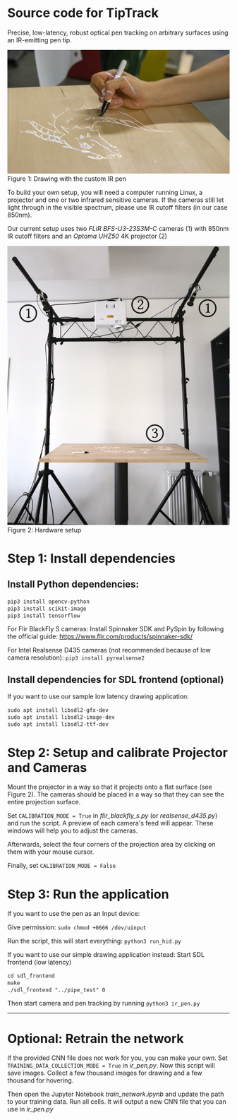 
# Source code for TipTrack

Precise, low-latency, robust optical pen tracking on arbitrary surfaces
using an IR-emitting pen tip.

![Figure 1: Drawing with the custom IR pen](assets/dragon.jpg)
Figure 1: Drawing with the custom IR pen


To build your own setup, you will need a computer running Linux, a projector and one or two infrared sensitive cameras.
If the cameras still let light through in the visible spectrum, please use IR cutoff filters (in our case 850nm).

Our current setup uses two _FLIR BFS-U3-23S3M-C_ cameras (1) with 850nm IR cutoff filters and an _Optoma UHZ50_ 4K projector (2)

![Hardware Setup](assets/setup.jpg)
Figure 2: Hardware setup

# Step 1: Install dependencies

## Install Python dependencies:

```
pip3 install opencv-python
pip3 install scikit-image
pip3 install tensorflow
```

For Flir BlackFly S cameras: Install Spinnaker SDK and PySpin by following the official guide: https://www.flir.com/products/spinnaker-sdk/

For Intel Realsense D435 cameras (not recommended because of low camera resolution):
```pip3 install pyrealsense2```


## Install dependencies for SDL frontend (optional)

If you want to use our sample low latency drawing application:

```
sudo apt install libsdl2-gfx-dev
sudo apt install libsdl2-image-dev
sudo apt install libsdl2-ttf-dev
```


# Step 2: Setup and calibrate Projector and Cameras

Mount the projector in a way so that it projects onto a flat surface (see Figure 2). The cameras should be placed in a way so that they can see the entire projection surface.

Set `CALIBRATION_MODE = True` in _flir_blackfly_s.py_ (or _realsense_d435.py_) and run the script.
A preview of each camera's feed will appear. These windows will help you to adjust the cameras. 

Afterwards, select the four corners of the projection area by clicking on them with your mouse cursor.

Finally, set `CALIBRATION_MODE = False`

# Step 3: Run the application

If you want to use the pen as an Input device:

Give permission: `sudo chmod +0666 /dev/uinput`

Run the script, this will start everything: `python3 run_hid.py`

If you want to use our simple drawing application instead:
Start SDL frontend (low latency)

```
cd sdl_frontend
make
./sdl_frontend "../pipe_test" 0
```

Then start camera and pen tracking by running
```python3 ir_pen.py```


---

# Optional: Retrain the network

If the provided CNN file does not work for you, you can make your own.
Set `TRAINING_DATA_COLLECTION_MODE = True` in _ir_pen,py_. Now this script will save images.
Collect a few thousand images for drawing and a few thousand for hovering.

Then open the Jupyter Notebook _train_network.ipynb_ and update the path to your training data.
Run all cells. It will output a new CNN file that you can use in _ir_pen.py_


